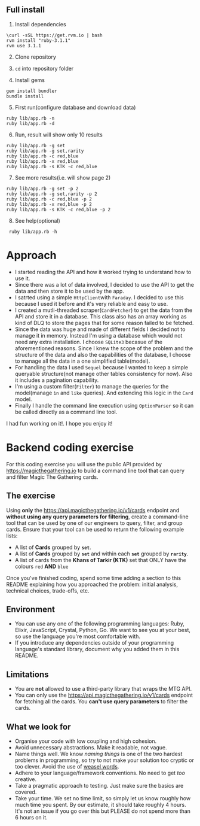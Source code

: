 ## Full install

1. Install dependencies

```
\curl -sSL https://get.rvm.io | bash
rvm install "ruby-3.1.1"
rvm use 3.1.1
```

2. Clone repository
3. `cd` into repository folder

4. Install gems

```
gem install bundler
bundle install
```

5. First run(configure database and download data)
```
ruby lib/app.rb -n 
ruby lib/app.rb -d
```

6. Run, result will show only 10 results
```
ruby lib/app.rb -g set
ruby lib/app.rb -g set,rarity
ruby lib/app.rb -c red,blue
ruby lib/app.rb -x red,blue
ruby lib/app.rb -s KTK -c red,blue
```

7. See more results(i.e. will show page 2)

```
ruby lib/app.rb -g set -p 2
ruby lib/app.rb -g set,rarity -p 2
ruby lib/app.rb -c red,blue -p 2
ruby lib/app.rb -x red,blue -p 2
ruby lib/app.rb -s KTK -c red,blue -p 2
```

8. See help(optional)

```
 ruby lib/app.rb -h
```

# Approach
 - I started reading the API and how it worked trying to understand how to use it.
 - Since there was a lot of data involved, I decided to use the API to get the data and then store it to be used by the app.
 - I satrted using a simple `HttpClient`with `Faraday`. I decided to use this because I used it before and it's very reliable and easy to use.
 - I created a mutli-threaded scraper(`CardFetcher`) to get the data from the API and store it in a database. This class also has an array working as kind of DLQ to store the pages that for some reason failed to be fetched.
 - Since the data was huge and made of different fields I decided not to manage it in memory. Instead I'm using a database which would not need any extra installation. I choose `SQLite3` becasue of the aforementioned reasons. Since I knew the scope of the problem and the structure of the data and also the capabilities of the database, I choose to manage all the data in a one simplified table(model).
 - For handling the data I used `Sequel` because I wanted to keep a simple queryable structure(not manage other tables consistency for now). Also it includes a pagination capability.
 - I'm using a custom filter(`Filter`) to manage the queries for the model(manage `ìn` and `like` queries). And extending this logic in the `Card` model.
 - Finally I handle the command line execution using `OptionParser` so it can be called directly as a command line tool.

 I had fun working on it!. I hope you enjoy it!
# Backend coding exercise

For this coding exercise you will use the public API provided by https://magicthegathering.io to build a command line tool that can query and filter Magic The Gathering cards.

## The exercise

Using **only** the https://api.magicthegathering.io/v1/cards endpoint and **without using any query parameters for filtering**, create a command-line tool that can be used by one of our engineers to query, filter, and group cards. Ensure that your tool can be used to return the following example lists:

* A list of **Cards** grouped by **`set`**.
* A list of **Cards** grouped by **`set`** and within each **`set`** grouped by **`rarity`**.
* A list of cards from the  **Khans of Tarkir (KTK)** set that ONLY have the colours `red` **AND** `blue`

Once you've finished coding, spend some time adding a section to this README explaining how you approached the problem: initial analysis, technical choices, trade-offs, etc.

## Environment

* You can use any one of the following programming languages: Ruby, Elixir, JavaScript, Crystal, Python, Go. We want to see you at your best, so use the language you're most comfortable with.
* If you introduce any dependencies outside of your programming language's standard library, document why you added them in this README.

## Limitations

* You are **not** allowed to use a third-party library that wraps the MTG API.
* You can only use the https://api.magicthegathering.io/v1/cards endpoint for fetching all the cards. You **can't use query parameters** to filter the cards.

## What we look for

* Organise your code with low coupling and high cohesion.
* Avoid unnecessary abstractions. Make it readable, not vague.
* Name things well. We know _naming things_ is one of the two hardest problems in programming, so try to not make your solution too cryptic or too clever. Avoid the use of [weasel words](https://gist.github.com/tmcw/35849b7e9b86bb0c125972b2bb275bc7).
* Adhere to your language/framework conventions. No need to get _too_ creative.
* Take a pragmatic approach to testing. Just make sure the basics are covered.
* Take your time. We set no time limit, so simply let us know roughly how much time you spent. By our estimate, it should take roughly 4 hours. It's not an issue if you go over this but PLEASE do not spend more than 6 hours on it.
